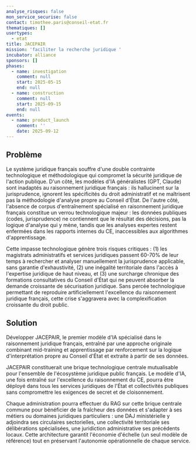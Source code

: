 ```yaml
---
analyse_risques: false
mon_service_securise: false
contact: timothee.paris@conseil-etat.fr
thematiques: []
usertypes:
  - etat
title: JACEPAIR
mission: 'faciliter la recherche juridique '
incubator: alliance
sponsors: []
phases:
  - name: investigation
    comment: null
    start: 2025-05-15
    end: null
  - name: construction
    comment: null
    start: 2025-09-15
    end: null
events:
  - name: product_launch
    comment: ''
    date: 2025-09-12
---
```

## Problème

Le système juridique français souffre d'une double contrainte technologique et méthodologique qui compromet la sécurité juridique de l'action publique. D'un côté, les modèles d'IA généralistes (GPT, Claude) sont inadaptés au raisonnement juridique français : ils hallucinent sur la jurisprudence, ignorent les spécificités du droit administratif et ne maîtrisent pas la méthodologie d'analyse propre au Conseil d'État. De l'autre côté, l'absence de corpus d'entraînement spécialisé en raisonnement juridique français constitue un verrou technologique majeur : les données publiques (codes, jurisprudence) ne contiennent que le résultat des décisions, pas la logique d'analyse qui y mène, tandis que les analyses expertes restent enfermées dans les rapports internes du CE, inaccessibles aux algorithmes d'apprentissage.

Cette impasse technologique génère trois risques critiques : (1) les magistrats administratifs et services juridiques passent 60-70% de leur temps à rechercher et analyser manuellement la jurisprudence applicable, sans garantie d'exhaustivité, (2) une inégalité territoriale dans l'accès à l'expertise juridique de haut niveau, et (3) une surcharge chronique des formations consultatives du Conseil d'État qui ne peuvent absorber la demande croissante de sécurisation juridique. Sans percée technologique permettant de reproduire artificiellement l'excellence du raisonnement juridique français, cette crise s'aggravera avec la complexification croissante du droit public.

## Solution

Développer JACEPAIR, le premier modèle d'IA spécialisé dans le raisonnement juridique français, entraîné par une approche originale combinant mid-training et apprentissage par renforcement sur la logique d'interprétation propre au Conseil d'État et extraite à partir de ses données.

JACEPAIR constituerait une brique technologique centrale mutualisable pour l'ensemble de l'écosystème juridique public français. Le modèle d'IA, une fois entraîné sur l'excellence du raisonnement du CE, pourra être déployé dans tous les services juridiques de l'État et collectivités publiques sans compromettre les exigences de secret et de cloisonnement. 

Chaque administration pourra effectuer du RAG sur cette brique centrale commune pour bénéficier de la fraîcheur des données et s'adapter à ses métiers ou domaines juridiques particuliers : une DAJ ministérielle y adjoindra ses circulaires sectorielles, une collectivité territoriale ses délibérations spécialisées, une juridiction administrative ses précédents locaux. 
Cette architecture garantit l'économie d'échelle (un seul modèle de référence) tout en préservant l'autonomie opérationnelle de chaque service.



